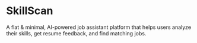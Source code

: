 # SkillScan
A flat &amp; minimal, AI-powered job assistant platform that helps users analyze their skills, get resume feedback, and find matching jobs.
